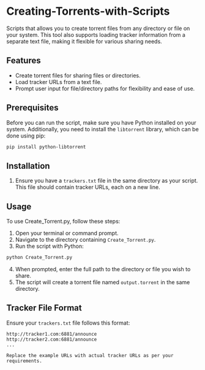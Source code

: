 # Creating-Torrents-with-Scripts

Scripts that allows you to create torrent files from any directory or file on your system. This tool also supports loading tracker information from a separate text file, making it flexible for various sharing needs.

## Features

- Create torrent files for sharing files or directories.
- Load tracker URLs from a text file.
- Prompt user input for file/directory paths for flexibility and ease of use.

## Prerequisites

Before you can run the script, make sure you have Python installed on your system. Additionally, you need to install the `libtorrent` library, which can be done using pip:

```bash
pip install python-libtorrent
```

## Installation

1. Ensure you have a `trackers.txt` file in the same directory as your script. This file should contain tracker URLs, each on a new line.

## Usage

To use Create_Torrent.py, follow these steps:

1. Open your terminal or command prompt.
2. Navigate to the directory containing `Create_Torrent.py`.
3. Run the script with Python:

```bash
python Create_Torrent.py
```

4. When prompted, enter the full path to the directory or file you wish to share.
5. The script will create a torrent file named `output.torrent` in the same directory.

## Tracker File Format

Ensure your `trackers.txt` file follows this format:

```
http://tracker1.com:6881/announce
http://tracker2.com:6881/announce
...

Replace the example URLs with actual tracker URLs as per your requirements.

